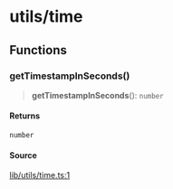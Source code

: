 # utils/time

## Functions

### getTimestampInSeconds()

> **getTimestampInSeconds**(): `number`

#### Returns

`number`

#### Source

[lib/utils/time.ts:1](https://github.com/PufferFinance/puffer-sdk/blob/b9c31353ab91f72b848aed9218b7e76d999078e7/lib/utils/time.ts#L1)
